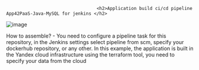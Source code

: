 <head>
<body>
                                      
                                      <h2>Application build ci/cd pipeline App42PaaS-Java-MySQL for jenkins </h2>
 ![image](https://github.com/user-attachments/assets/5b623cdb-d70f-4ccc-a091-f61d4b51fd0c)

How to assemble? - You need to configure a pipeline task for this repository, in the Jenkins settings select pipeline from scm, specify your dockerhub repository, or any other. In this example, the application is built in the Yandex cloud infrastructure using the terraform tool, you need to specify your data from the cloud
</head>
</body>
